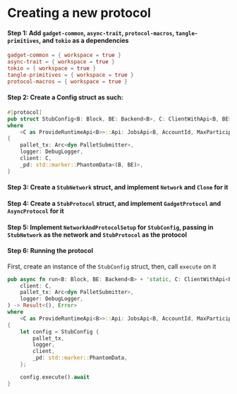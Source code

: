 # Creating a new protocol

#### Step 1: Add `gadget-common`, `async-trait`, `protocol-macros`, `tangle-primitives`, and `tokio` as a dependencies
```toml
gadget-common = { workspace = true }
async-trait = { workspace = true }
tokio = { workspace = true }
tangle-primitives = { workspace = true }
protocol-macros = { workspace = true }
```

#### Step 2: Create a Config struct as such:
```rust
#[protocol]
pub struct StubConfig<B: Block, BE: Backend<B>, C: ClientWithApi<B, BE>>
where
    <C as ProvideRuntimeApi<B>>::Api: JobsApi<B, AccountId, MaxParticipants, MaxSubmissionLen, MaxKeyLen, MaxDataLen, MaxSignatureLen, MaxProofLen>,
{
    pallet_tx: Arc<dyn PalletSubmitter>,
    logger: DebugLogger,
    client: C,
    _pd: std::marker::PhantomData<(B, BE)>,
}
```

#### Step 3: Create a `StubNetwork` struct, and implement `Network` and `Clone` for it

#### Step 4: Create a `StubProtocol` struct, and implement `GadgetProtocol` and `AsyncProtocol` for it

#### Step 5: Implement `NetworkAndProtocolSetup` for `StubConfig`, passing in `StubNetwork` as the network and `StubProtocol` as the protocol

#### Step 6: Running the protocol
First, create an instance of the `StubConfig` struct, then, call `execute` on it
```rust
pub async fn run<B: Block, BE: Backend<B> + 'static, C: ClientWithApi<B, BE>>(
    client: C,
    pallet_tx: Arc<dyn PalletSubmitter>,
    logger: DebugLogger,
) -> Result<(), Error>
where
    <C as ProvideRuntimeApi<B>>::Api: JobsApi<B, AccountId, MaxParticipants, MaxSubmissionLen, MaxKeyLen, MaxDataLen, MaxSignatureLen, MaxProofLen>,
{
    let config = StubConfig {
        pallet_tx,
        logger,
        client,
        _pd: std::marker::PhantomData,
    };

    config.execute().await
}
```